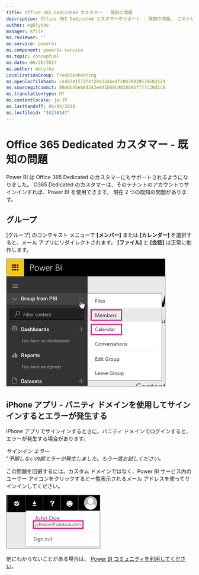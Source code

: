 ```yaml
---
title: Office 365 Dedicated カスタマー - 既知の問題
description: Office 365 Dedicated カスタマーのサポート - 既知の問題。 このトピックでは、Office 365 Dedicated カスタマーに固有の問題について説明します。 これらの問題には、グループ機能の制限と、iPhone アプリでのバニティ ドメインの使用についての制限が含まれています。
author: mgblythe
manager: kfile
ms.reviewer: ''
ms.service: powerbi
ms.component: powerbi-service
ms.topic: conceptual
ms.date: 06/28/2017
ms.author: mblythe
LocalizationGroup: Troubleshooting
ms.openlocfilehash: cedb3e1572fbf20a32abe4f28b38030539502124
ms.sourcegitcommit: 80d6b45eb84243e801b60b9038b9bff77c30d5c8
ms.translationtype: HT
ms.contentlocale: ja-JP
ms.lasthandoff: 06/04/2018
ms.locfileid: "34238147"
---
```

# <a name="office-365-dedicated-customers---known-issues"></a>Office 365 Dedicated カスタマー - 既知の問題
Power BI は Office 365 Dedicated のカスタマーにもサポートされるようになりました。  O365 Dedicated のカスタマーは、そのテナントのアカウントでサインインすれば、Power BI を使用できます。 現在 2 つの既知の問題があります。

## <a name="groups"></a>グループ
[グループ] のコンテキスト メニューで **[メンバー]** または **[カレンダー]** を選択すると、メール アプリにリダイレクトされます。  **[ファイル]** と **[会話]** は正常に動作します。

![](media/service-admin-office-365-dedicated-known-issues/group-menu.png)

## <a name="iphone-app---sign-in-with-vanity-domain-leads-to-error"></a>iPhone アプリ - バニティ ドメインを使用してサインインするとエラーが発生する
iPhone アプリでサインインするときに、バニティ ドメインでログインすると、エラーが発生する場合があります。

*サインイン エラー*  
"*予期しない内部エラーが発生しました。もう一度お試しください。*

この問題を回避するには、カスタム ドメインではなく、Power BI サービス内のユーザー アイコンをクリックすると一覧表示されるメール アドレスを使ってサインインしてください。

![](media/service-admin-office-365-dedicated-known-issues/sign-in-address.png)

他にわからないことがある場合は、 [Power BI コミュニティを利用してください](http://community.powerbi.com/)。

